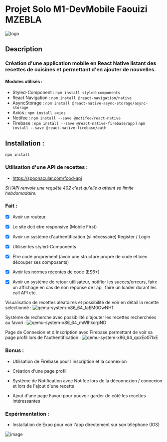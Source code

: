 # **Projet Solo M1-DevMobile Faouizi MZEBLA** 
![logo](https://user-images.githubusercontent.com/56970054/226587270-6a25990f-0b1f-4e14-844f-43739af20f02.png)

## Description
### Création d'une application mobile en React Native listant des recettes de cuisines et permettant d'en ajouter de nouvelles.

#### Modules utilisés :
- Styled-Component : `npm install styled-components`
- React Navigation : `npm install @react-navigation/native`
- AsyncStorage : `npm install @react-native-async-storage/async-storage`
- Axios : `npm install axios`
- Notifee : `npm install --save @notifee/react-native`
- Firebase : `npm install --save @react-native-firebase/app` / `npm install --save @react-native-firebase/auth`


## Installation : 
`npm install`

### Utilisation d'une API de recettes :

- https://spoonacular.com/food-api

_Si l'API renvoie une requête 402 c'est qu'elle a atteint sa limite hebdomadaire._

### Fait : 

- [x] Avoir un routeur
- [x] Le site doit etre responsive (Mobile First)
- [x] Avoir un système d'authentification (si nécessaire) Register / Login
- [x] Utiliser les styled-Components
- [x] Être codé proprement (avoir une structure propre de code et bien découper ses composants)
- [x] Avoir les normes récentes de code (ES6+)
- [x] Avoir un système de retour utilisateur, notifier les succes/erreurs, faire un affichage en cas de non reponse de l’api, faire un loader durant les call API etc.


Visualisation de recettes aléatoires et possibilité de voir en détail la recette selectionné :
![qemu-system-x86_64_faEM0OwNH1](https://user-images.githubusercontent.com/56970054/227199424-b91494d2-b571-4c05-8054-40e286c0b5a7.gif)


Système de recherche avec possibilité d'ajouter les recettes recherchées au favori :
![qemu-system-x86_64_mWlhkcrpND](https://user-images.githubusercontent.com/56970054/227198194-66088c20-addc-4a7d-825c-7489e845dd27.gif)

Page de Connexion et d'Inscription avec Firebase permettant de voir sa page profil lors de l'authentification :
![qemu-system-x86_64_qcxEo07IxE](https://user-images.githubusercontent.com/56970054/227199934-1373e3b9-f530-48ae-804d-b8a66fa8db8e.gif)




### Bonus :

- Utilisation de Firebase pour l'inscription et la connexion

- Création d'une page profil

- Système de Notification avec Notifee lors de la déconnexion / connexion et lors de l'ajout d'une recette

- Ajout d'une page Favori pour pouvoir garder de côté les recettes intéressantes

### Expérimentation :

- Installation de Expo pour voir l'app directement sur son téléphone (IOS)

![image](https://user-images.githubusercontent.com/56970054/226435141-739c0d8c-fec1-4b79-aa3a-db24191e7a09.png)



